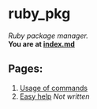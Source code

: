 # ruby_pkg
*Ruby package manager.*  
**You are at [index.md](index.md)**

## Pages:
1. [Usage of commands](usage.md)
2. [Easy help](easyhelp.md) *Not written*